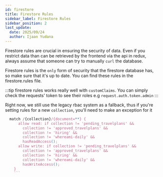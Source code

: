 ```yaml
---
id: firestore
title: Firestore Rules
sidebar_label: Firestore Rules
sidebar_position: 2
last_update:
  date: 2025/09/24
  author: Ijaan Yudana
---
```


Firestore rules are crucial in ensuring the security of data. Even if you restrict data than can be retrieved by the frontend via the api in redux, always assume that someone can try to manually `curl` the database.

Firestore rules is the `only` form of security that the firestore database has, so make sure that it's up to date. You can find these rules in the firestore.rules file.

:::tip
firestore rules works really well with `customClaims`. You can simply check the requests' token to see their roles e.g `request.auth.token.admin`
:::

Right now, we still use the legacy rbac system as a fallback, thus if you're setting rules for a new `collection`, you'll need to make an exception for it

````js
  match /{collection}/{document=**} {
      allow read: if collection != 'pending_travelplans' &&
        collection != 'approved_travelplans' &&
        collection != 'hiring' &&
        collection != 'whereami-daily' &&
        hasReadAccess();
      allow write: if collection != 'pending_travelplans' &&
        collection != 'approved_travelplans' &&
        collection != 'hiring' &&
        collection != 'whereami-daily' &&
        hasWriteAccess();
    }
    ```
````
